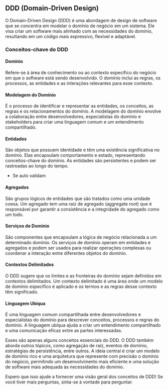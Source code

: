 ## DDD (Domain-Driven Design)

O Domain-Driven Design (DDD) é uma abordagem de design de software que se concentra em modelar o domínio de negócio em um sistema. Ele visa criar um software mais alinhado com as necessidades do domínio, resultando em um código mais expressivo, flexível e adaptável.

### Conceitos-chave do DDD

#### Domínio

Refere-se à área de conhecimento ou ao contexto específico do negócio em que o software está sendo desenvolvido. O domínio inclui as regras, os processos, as entidades e as interações relevantes para esse contexto.

#### Modelagem do Domínio

É o processo de identificar e representar as entidades, os conceitos, as regras e os relacionamentos do domínio. A modelagem do domínio envolve a colaboração entre desenvolvedores, especialistas do domínio e stakeholders para criar uma linguagem comum e um entendimento compartilhado.

#### Entidades

São objetos que possuem identidade e têm uma existência significativa no domínio. Elas encapsulam comportamento e estado, representando conceitos-chave do domínio. As entidades são persistentes e podem ser rastreadas ao longo do tempo.

- Se auto validam

#### Agregados

São grupos lógicos de entidades que são tratados como uma unidade coesa. Um agregado tem uma raiz de agregado (aggregate root) que é responsável por garantir a consistência e a integridade do agregado como um todo.

#### Serviços de Domínio

São componentes que encapsulam a lógica de negócio relacionada a um determinado domínio. Os serviços de domínio operam em entidades e agregados e podem ser usados para realizar operações complexas ou coordenar a interação entre diferentes objetos do domínio.

#### Contextos Delimitados

O DDD sugere que os limites e as fronteiras do domínio sejam definidos em contextos delimitados. Um contexto delimitado é uma área onde um modelo de domínio específico é aplicado e os termos e as regras desse contexto têm significado.

#### Linguagem Ubíqua

É uma linguagem comum compartilhada entre desenvolvedores e especialistas do domínio para descrever conceitos, processos e regras do domínio. A linguagem ubíqua ajuda a criar um entendimento compartilhado e uma comunicação eficaz entre as partes interessadas.

Esses são apenas alguns conceitos essenciais do DDD. O DDD também aborda outros tópicos, como agregação de raiz, eventos de domínio, estratégias de persistência, entre outros. A ideia central é criar um modelo de domínio rico e uma arquitetura que represente com precisão o domínio do negócio, permitindo um desenvolvimento mais eficiente e uma solução de software mais adequada às necessidades do domínio.

Espero que isso ajude a fornecer uma visão geral dos conceitos de DDD! Se você tiver mais perguntas, sinta-se à vontade para perguntar.